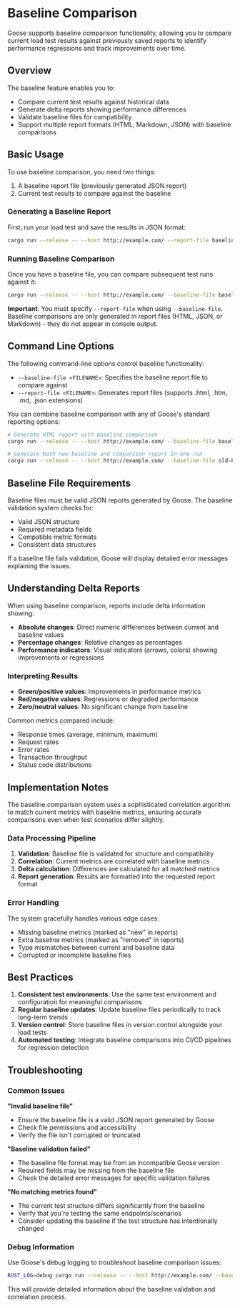 # Baseline Comparison

Goose supports baseline comparison functionality, allowing you to compare current load test results against previously saved reports to identify performance regressions and track improvements over time.

## Overview

The baseline feature enables you to:
- Compare current test results against historical data
- Generate delta reports showing performance differences
- Validate baseline files for compatibility
- Support multiple report formats (HTML, Markdown, JSON) with baseline comparisons

## Basic Usage

To use baseline comparison, you need two things:
1. A baseline report file (previously generated JSON report)
2. Current test results to compare against the baseline

### Generating a Baseline Report

First, run your load test and save the results in JSON format:

```bash
cargo run --release -- --host http://example.com/ --report-file baseline.json
```

### Running Baseline Comparison

Once you have a baseline file, you can compare subsequent test runs against it:

```bash
cargo run --release -- --host http://example.com/ --baseline-file baseline.json --report-file comparison.html
```

**Important**: You must specify `--report-file` when using `--baseline-file`. Baseline comparisons are only generated in report files (HTML, JSON, or Markdown) - they do not appear in console output.

## Command Line Options

The following command-line options control baseline functionality:

- `--baseline-file <FILENAME>`: Specifies the baseline report file to compare against
- `--report-file <FILENAME>`: Generates report files (supports .html, .htm, .md, .json extensions)

You can combine baseline comparison with any of Goose's standard reporting options:

```bash
# Generate HTML report with baseline comparison
cargo run --release -- --host http://example.com/ --baseline-file baseline.json --report-file comparison.html

# Generate both new baseline and comparison report in one run
cargo run --release -- --host http://example.com/ --baseline-file old-baseline.json --report-file new-baseline.json --report-file comparison.html
```

## Baseline File Requirements

Baseline files must be valid JSON reports generated by Goose. The baseline validation system checks for:

- Valid JSON structure
- Required metadata fields
- Compatible metric formats
- Consistent data structures

If a baseline file fails validation, Goose will display detailed error messages explaining the issues.

## Understanding Delta Reports

When using baseline comparison, reports include delta information showing:

- **Absolute changes**: Direct numeric differences between current and baseline values
- **Percentage changes**: Relative changes as percentages
- **Performance indicators**: Visual indicators (arrows, colors) showing improvements or regressions

### Interpreting Results

- **Green/positive values**: Improvements in performance metrics
- **Red/negative values**: Regressions or degraded performance  
- **Zero/neutral values**: No significant change from baseline

Common metrics compared include:
- Response times (average, minimum, maximum)
- Request rates
- Error rates
- Transaction throughput
- Status code distributions

## Implementation Notes

The baseline comparison system uses a sophisticated correlation algorithm to match current metrics with baseline metrics, ensuring accurate comparisons even when test scenarios differ slightly.

### Data Processing Pipeline

1. **Validation**: Baseline file is validated for structure and compatibility
2. **Correlation**: Current metrics are correlated with baseline metrics
3. **Delta calculation**: Differences are calculated for all matched metrics
4. **Report generation**: Results are formatted into the requested report format

### Error Handling

The system gracefully handles various edge cases:
- Missing baseline metrics (marked as "new" in reports)
- Extra baseline metrics (marked as "removed" in reports)
- Type mismatches between current and baseline data
- Corrupted or incomplete baseline files

## Best Practices

1. **Consistent test environments**: Use the same test environment and configuration for meaningful comparisons
2. **Regular baseline updates**: Update baseline files periodically to track long-term trends
3. **Version control**: Store baseline files in version control alongside your load tests
4. **Automated testing**: Integrate baseline comparisons into CI/CD pipelines for regression detection

## Troubleshooting

### Common Issues

**"Invalid baseline file"**
- Ensure the baseline file is a valid JSON report generated by Goose
- Check file permissions and accessibility
- Verify the file isn't corrupted or truncated

**"Baseline validation failed"**
- The baseline file format may be from an incompatible Goose version
- Required fields may be missing from the baseline file
- Check the detailed error messages for specific validation failures

**"No matching metrics found"**
- The current test structure differs significantly from the baseline
- Verify that you're testing the same endpoints/scenarios
- Consider updating the baseline if the test structure has intentionally changed

### Debug Information

Use Goose's debug logging to troubleshoot baseline comparison issues:

```bash
RUST_LOG=debug cargo run --release -- --host http://example.com/ --baseline-file baseline.json --report-file debug-comparison.json
```

This will provide detailed information about the baseline validation and correlation process.
